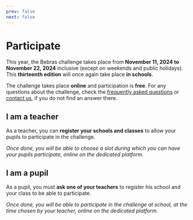 ```yaml
---
prev: false
next: false
---
```


<script setup lang="ts">
import VPButton from 'vitepress/dist/client/theme-default/components/VPButton.vue'
</script>

# Participate

This year, the Bebras challenge takes place from **November 11, 2024 to November 22, 2024** inclusive (except on weekends and public holidays). This **thirteenth edition** will once again take place **in schools**.

The challenge takes place **online** and participation is **free**. For any questions about the challenge, check the [frequently asked questions](../faq/) or [contact us](../about/contact/), if you do not find an answer there.

<div class="sidepanels-2">
  <div>

## I am a teacher

As a teacher, you can **register your schools and classes** to allow your pupils to participate in the challenge.

_Once done, you will be able to choose a slot during which you can have your pupils participate, online on the dedicated platform._

<div style="text-align: center">
    <VPButton text="Register" href="./register/" />
</div>

  </div>

  <div>

## I am a pupil

As a pupil, you must **ask one of your teachers** to register his school and your class to be able to participate.

_Once done, you will be able to participate in the challenge at school, at the time chosen by your teacher, online on the dedicated platform._

  </div>
</div>
